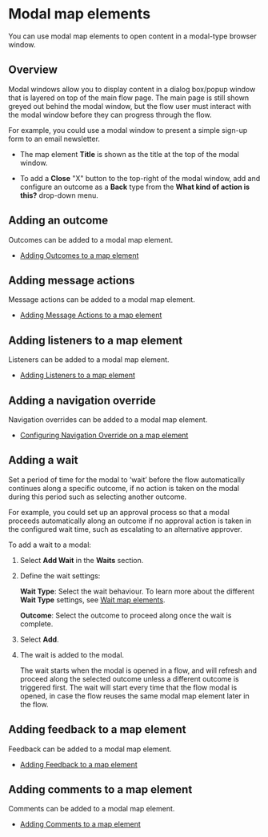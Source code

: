 # Modal map elements 

<head>
  <meta name="guidename" content="Flow"/>
  <meta name="context" content="GUID-17f92e0b-08e4-47f1-bf7f-19af4ddb7d33"/>
</head>

You can use modal map elements to open content in a modal-type browser window.

## Overview 

Modal windows allow you to display content in a dialog box/popup window that is layered on top of the main flow page. The main page is still shown greyed out behind the modal window, but the flow user must interact with the modal window before they can progress through the flow.

For example, you could use a modal window to present a simple sign-up form to an email newsletter.

-   The map element **Title** is shown as the title at the top of the modal window.

-   To add a **Close** "X" button to the top-right of the modal window, add and configure an outcome as a **Back** type from the **What kind of action is this?** drop-down menu.


## Adding an outcome 

Outcomes can be added to a modal map element.

-   [Adding Outcomes to a map element](c-flo-Config_Outcomes_d524e869-12d3-4f1f-b671-84872998773f.md)


## Adding message actions 
Message actions can be added to a modal map element.

-   [Adding Message Actions to a map element](c-flo-Config_Message_Outcomes_81616add-ed70-45c7-a844-3e98f14844e2.md)


## Adding listeners to a map element 

Listeners can be added to a modal map element.

-   [Adding Listeners to a map element](c-flo-Config_Listeners_0ce8b82b-2175-4fb6-a047-427ac65d482b.md)


## Adding a navigation override 
Navigation overrides can be added to a modal map element.

-   [Configuring Navigation Override on a map element](c-flo-Config_Nav_Override_69de98e7-e100-4957-a865-2a2d76ffdb90.md)


## Adding a wait 
Set a period of time for the modal to ‘wait’ before the flow automatically continues along a specific outcome, if no action is taken on the modal during this period such as selecting another outcome.

For example, you could set up an approval process so that a modal proceeds automatically along an outcome if no approval action is taken in the configured wait time, such as escalating to an alternative approver.

To add a wait to a modal:

1.  Select **Add Wait** in the **Waits** section.

2.  Define the wait settings:

    **Wait Type**: Select the wait behaviour. To learn more about the different **Wait Type** settings, see [Wait map elements](flo-ME-Wait_24d8b1a1-2f6e-4a55-821a-26c6928b2432.md).

    **Outcome**: Select the outcome to proceed along once the wait is complete.

3.  Select **Add**.

4.  The wait is added to the modal.

    The wait starts when the modal is opened in a flow, and will refresh and proceed along the selected outcome unless a different outcome is triggered first. The wait will start every time that the flow modal is opened, in case the flow reuses the same modal map element later in the flow.


## Adding feedback to a map element 

Feedback can be added to a modal map element.

-   [Adding Feedback to a map element](c-flo-Config_Feedback_1240ae6b-af20-4eee-b5b4-5e172926c4a4.md)


## Adding comments to a map element 

Comments can be added to a modal map element.

-   [Adding Comments to a map element](c-flo-Config_Comments_647ce9d6-5c9e-4e27-aa29-1a69732957a5.md)